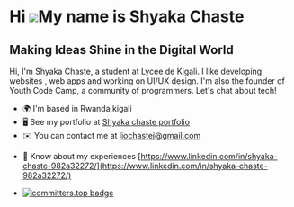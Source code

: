 Hi ![](https://user-images.githubusercontent.com/18350557/176309783-0785949b-9127-417c-8b55-ab5a4333674e.gif)My name is Shyaka Chaste
=====================================================================================================================================
Making Ideas Shine in the Digital World
-------------------------------------------------------------------------

Hi, I'm Shyaka Chaste, a student at Lycee de Kigali. I like developing websites , web apps and working on UI/UX design. I'm also the founder of Youth Code Camp, a community of programmers. Let's chat about tech!

* 🌍  I'm based in Rwanda,kigali
* 🖥️  See my portfolio at [Shyaka chaste portfolio](https://shyakachaste.me/)
* ✉️  You can contact me at [liochastej@gmail.com](mailto:liochastej@gmail.com)

- 📄 Know about my experiences [https://www.linkedin.com/in/shyaka-chaste-982a32272/](https://www.linkedin.com/in/shyaka-chaste-982a32272/)

- [![committers.top badge](https://user-badge.committers.top/rwanda/shyakachaste.svg)](https://user-badge.committers.top/rwanda/shyakachaste)


